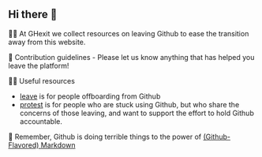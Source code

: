 ## Hi there 👋

🙋‍♀️ At GHexit we collect resources on leaving Github to ease the transition away from this website.

🌈 Contribution guidelines - Please let us know anything that has helped you leave the platform!

👩‍💻 Useful resources
  * [leave](github.com/ghexit/leave) is for people offboarding from Github
  * [protest](github.com/ghexit/protest) is for people who are stuck using Github, but who share the concerns of those leaving, and want to support the effort to hold Github accountable.
  
🧙 Remember, Github is doing terrible things to the power of [(Github-Flavored) Markdown](https://docs.github.com/github/writing-on-github/getting-started-with-writing-and-formatting-on-github/basic-writing-and-formatting-syntax)
